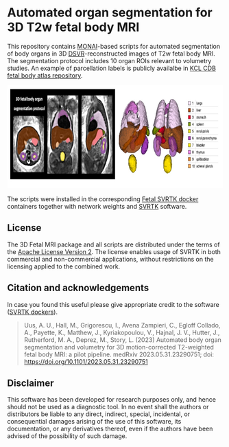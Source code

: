 Automated organ segmentation for 3D T2w fetal body MRI
====================

This repository contains [MONAI](https://github.com/Project-MONAI/MONAI)-based scripts for automated segmentation of body organs in 3D [DSVR](https://www.ncbi.nlm.nih.gov/pmc/articles/PMC7116020/)-reconstructed images of T2w fetal body MRI. The segmentation protocol includes 10 organ ROIs relevant to volumetry studies. An example of parcellation labels is publicly availalbe in [KCL CDB fetal body atlas repository](https://gin.g-node.org/kcl_cdb/fetal_body_mri_atlas). 


<img src="config/3d-body-organs.jpg" alt="SVRTK" height="240" align ="centre" />


The scripts were installed in the corresponding [Fetal SVRTK docker](https://hub.docker.com/r/fetalsvrtk/segmentation) containers together with network weights and [SVRTK](https://github.com/SVRTK/SVRTK) software.  



License
-------

The 3D Fetal MRI package and all scripts are distributed under the terms of the
[Apache License Version 2](http://www.apache.org/licenses/LICENSE-2.0). The license enables usage of SVRTK in both commercial and non-commercial applications, without restrictions on the licensing applied to the combined work.


Citation and acknowledgements
-----------------------------

In case you found this  useful please give appropriate credit to the software ([SVRTK dockers](https://hub.docker.com/r/fetalsvrtk/segmentation)).

> Uus, A. U., Hall, M., Grigorescu, I., Avena Zampieri, C., Egloff Collado, A., Payette, K., Matthew, J., Kyriakopoulou, V., Hajnal, J. V., Hutter, J., Rutherford, M. A., Deprez, M., Story, L. (2023) Automated body organ segmentation and volumetry for 3D motion-corrected T2-weighted fetal body MRI: a pilot pipeline. medRxiv 2023.05.31.23290751; doi: https://doi.org/10.1101/2023.05.31.23290751


Disclaimer
-------

This software has been developed for research purposes only, and hence should not be used as a diagnostic tool. In no event shall the authors or distributors be liable to any direct, indirect, special, incidental, or consequential damages arising of the use of this software, its documentation, or any derivatives thereof, even if the authors have been advised of the possibility of such damage.


